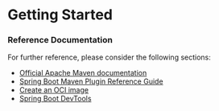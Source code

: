 # Getting Started

### Reference Documentation
For further reference, please consider the following sections:

* [Official Apache Maven documentation](https://maven.apache.org/guides/index.html)
* [Spring Boot Maven Plugin Reference Guide](https://docs.spring.io/spring-boot/docs/2.7.14/maven-plugin/reference/html/)
* [Create an OCI image](https://docs.spring.io/spring-boot/docs/2.7.14/maven-plugin/reference/html/#build-image)
* [Spring Boot DevTools](https://docs.spring.io/spring-boot/docs/2.7.14/reference/htmlsinge/index.html#using.devtools)

